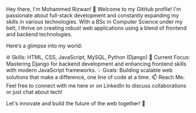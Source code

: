
Hey there, I'm Mohammed Rizwan! 👋
Welcome to my GitHub profile! I'm passionate about full-stack development and constantly expanding my skills in various technologies. With a BSc in Computer Science under my belt, I thrive on creating robust web applications using a blend of frontend and backend technologies.

Here’s a glimpse into my world:

🌐 Skills: HTML, CSS, JavaScript, MySQL, Python (Django)
🚀 Current Focus: Mastering Django for backend development and enhancing frontend skills with modern JavaScript frameworks.
💡 Goals: Building scalable web solutions that make a difference, one line of code at a time.
📫 Reach Me: Feel free to connect with me here or on LinkedIn to discuss collaborations or just chat about tech!

Let's innovate and build the future of the web together! 🌟
